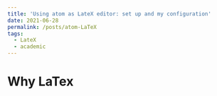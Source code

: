 ```yaml
---
title: 'Using atom as LateX editor: set up and my configuration'
date: 2021-06-28
permalink: /posts/atom-LaTeX
tags:
  - LateX
  - academic
---
```


Why LaTex 
======

